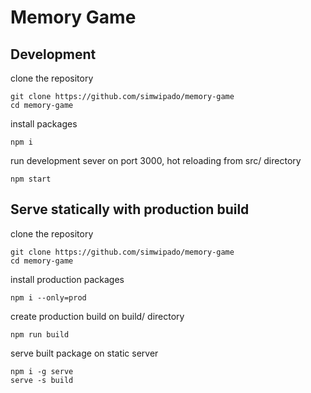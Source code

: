 # Memory Game

## Development
clone the repository 
```
git clone https://github.com/simwipado/memory-game
cd memory-game
```
install packages
```
npm i
```
run development sever on port 3000, hot reloading from src/ directory
```
npm start
```

## Serve statically with production build
clone the repository 
```
git clone https://github.com/simwipado/memory-game
cd memory-game
```
install production packages
```
npm i --only=prod
```
create production build on build/ directory
```
npm run build
```
serve built package on static server
```
npm i -g serve
serve -s build
```